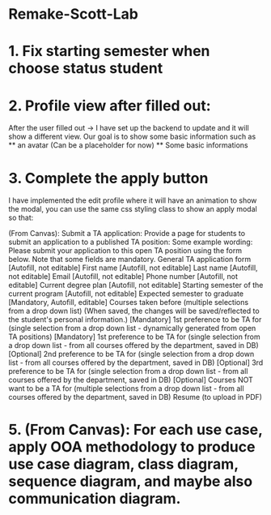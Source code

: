 # Remake-Scott-Lab

# 1. Fix starting semester when choose status student
# 2. Profile view after filled out:

After the user filled out -> I have set up the backend to update and it will show a different view. Our goal is to show some basic information such as
** an avatar (Can be a placeholder for now)
** Some basic informations

# 3. Complete the apply button

I have implemented the edit profile where it will have an animation to show the modal, you can use the same css styling class to show an apply modal so that:

(From Canvas):
Submit a TA application: Provide a page for students to submit an application to a published TA position:
Some example wording:
Please submit your application to this open TA position using the form below. Note that some fields are mandatory.
General TA application form
[Autofill, not editable] First name
[Autofill, not editable] Last name
[Autofill, not editable] Email
[Autofill, not editable] Phone number
[Autofill, not editable] Current degree plan
[Autofill, not editable] Starting semester of the current program
[Autofill, not editable] Expected semester to graduate
[Mandatory, Autofill, editable] Courses taken before (multiple selections from a drop down list) (When saved, the changes will be saved/reflected to the student's personal information.)
[Mandatory] 1st preference to be TA for (single selection from a drop down list - dynamically generated from open TA positions)
[Mandatory] 1st preference to be TA for (single selection from a drop down list - from all courses offered by the department, saved in DB)
[Optional] 2nd preference to be TA for (single selection from a drop down list - from all courses offered by the department, saved in DB)
[Optional] 3rd preference to be TA for (single selection from a drop down list - from all courses offered by the department, saved in DB)
[Optional] Courses NOT want to be a TA for (multiple selections from a drop down list - from all courses offered by the department, saved in DB)
Resume (to upload in PDF)

# 5. (From Canvas): For each use case, apply OOA methodology to produce use case diagram, class diagram, sequence diagram, and maybe also communication diagram.

